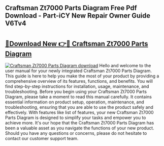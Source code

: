 ## Craftsman Zt7000 Parts Diagram Free Pdf Download - Part-iCY New Repair Owner Guide V6Tv4

# <h2><a href="http://dfpnc9p.blite.top/?on=Craftsman+Zt7000+Parts+Diagram">🔗Download New 👉🔴 Craftsman Zt7000 Parts Diagram</a></h2>

[![Craftsman Zt7000 Parts Diagram download](https://i.imgur.com/lujVjoI.png)](http://dfpnc9p.blite.top/?on=Craftsman+Zt7000+Parts+Diagram)
Hello and welcome to the user manual for your newly integrated Craftsman Zt7000 Parts Diagram. This guide is here to help you make the most of your product by providing a comprehensive overview of its features, functions, and benefits. You will find step-by-step instructions for installation, usage, maintenance, and troubleshooting. Before you begin using your Craftsman Zt7000 Parts Diagram, please take a moment to read this manual carefully. It contains essential information on product setup, operation, maintenance, and troubleshooting, ensuring that you are able to use the product safely and effectively. With features like list of features, your new Craftsman Zt7000 Parts Diagram is designed to simplify your tasks and empower you to achieve more. It's our hope that the Craftsman Zt7000 Parts Diagram has been a valuable asset as you navigate the functions of your new product. Should you have any questions or concerns, please do not hesitate to contact our customer support team.
